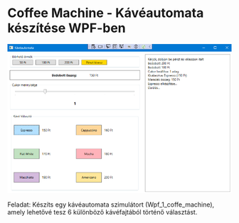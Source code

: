 # Coffee Machine - Kávéautomata készítése WPF-ben

![coffemachine](PICTURES/WPF_1_coffee_machine.png)

Feladat: Készíts egy kávéautomata szimulátort (Wpf_1_coffe_machine), amely lehetővé tesz 6 különböző kávéfajtából történő választást.
